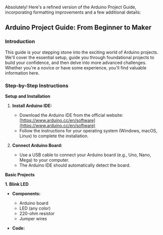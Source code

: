 Absolutely! Here's a refined version of the Arduino Project Guide, incorporating formatting improvements and a few additional details:

## Arduino Project Guide: From Beginner to Maker

### Introduction

This guide is your stepping stone into the exciting world of Arduino projects. We'll cover the essential setup, guide you through foundational projects to build your confidence, and then delve into more advanced challenges. Whether you're a novice or have some experience, you'll find valuable information here.

### Step-by-Step Instructions

**Setup and Installation**

1. **Install Arduino IDE:**
   * Download the Arduino IDE from the official website: [https://www.arduino.cc/en/software](https://www.arduino.cc/en/software)
   * Follow the instructions for your operating system (Windows, macOS, Linux) to complete the installation.

2. **Connect Arduino Board:**
   * Use a USB cable to connect your Arduino board (e.g., Uno, Nano, Mega) to your computer. 
   * The Arduino IDE should automatically detect the board.

**Basic Projects**

**1. Blink LED**

* **Components:**
    * Arduino board
    * LED (any color)
    * 220-ohm resistor
    * Jumper wires

* **Code:**